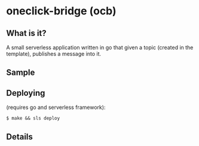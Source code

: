 # oneclick-bridge (ocb)

## What is it?

A small serverless application written in go that given a topic (created in the template), publishes a message into it.

## Sample



## Deploying

(requires go and serverless framework):

```
$ make && sls deploy
```

## Details

